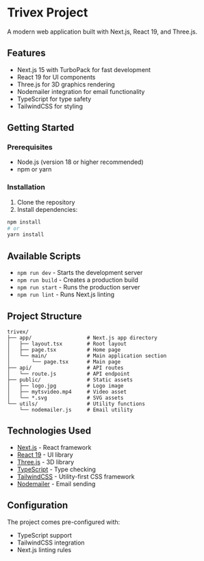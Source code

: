 # Trivex Project

A modern web application built with Next.js, React 19, and Three.js.

## Features
- Next.js 15 with TurboPack for fast development
- React 19 for UI components
- Three.js for 3D graphics rendering
- Nodemailer integration for email functionality
- TypeScript for type safety
- TailwindCSS for styling

## Getting Started

### Prerequisites
- Node.js (version 18 or higher recommended)
- npm or yarn

### Installation
1. Clone the repository
2. Install dependencies:
```bash
npm install
# or
yarn install
```

## Available Scripts

- `npm run dev` - Starts the development server
- `npm run build` - Creates a production build
- `npm run start` - Runs the production server
- `npm run lint` - Runs Next.js linting

## Project Structure

```
trivex/
├── app/                  # Next.js app directory
│   ├── layout.tsx        # Root layout
│   ├── page.tsx          # Home page
│   └── main/             # Main application section
│       └── page.tsx      # Main page
├── api/                  # API routes
│   └── route.js          # API endpoint
├── public/               # Static assets
│   ├── logo.jpg          # Logo image
│   ├── mytsvideo.mp4     # Video asset
│   └── *.svg             # SVG assets
└── utils/                # Utility functions
    └── nodemailer.js     # Email utility
```

## Technologies Used

- [Next.js](https://nextjs.org/) - React framework
- [React 19](https://react.dev/) - UI library
- [Three.js](https://threejs.org/) - 3D library
- [TypeScript](https://www.typescriptlang.org/) - Type checking
- [TailwindCSS](https://tailwindcss.com/) - Utility-first CSS framework
- [Nodemailer](https://nodemailer.com/) - Email sending

## Configuration

The project comes pre-configured with:
- TypeScript support
- TailwindCSS integration
- Next.js linting rules

